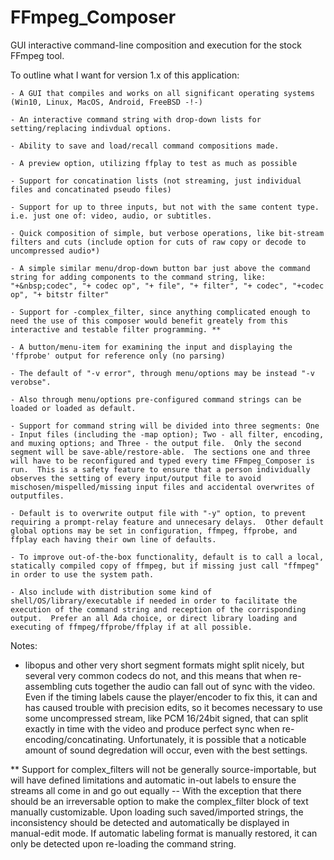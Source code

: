 # FFmpeg_Composer
GUI interactive command-line composition and execution for the stock FFmpeg tool.

To outline what I want for version 1.x of this application:

    - A GUI that compiles and works on all significant operating systems (Win10, Linux, MacOS, Android, FreeBSD -!-) 
    
    - An interactive command string with drop-down lists for setting/replacing indivdual options.
    
    - Ability to save and load/recall command compositions made.
    
    - A preview option, utilizing ffplay to test as much as possible
    
    - Support for concatination lists (not streaming, just individual files and concatinated pseudo files)
    
    - Support for up to three inputs, but not with the same content type. i.e. just one of: video, audio, or subtitles.
    
    - Quick composition of simple, but verbose operations, like bit-stream filters and cuts (include option for cuts of raw copy or decode to uncompressed audio*)
    
    - A simple similar menu/drop-down button bar just above the command string for adding components to the command string, like: "+&nbsp;codec", "+ codec op", "+ file", "+ filter", "+ codec", "+codec op", "+ bitstr filter"
    
    - Support for -complex_filter, since anything complicated enough to need the use of this composer would benefit greately from this interactive and testable filter programming. **
    
    - A button/menu-item for examining the input and displaying the 'ffprobe' output for reference only (no parsing)
    
    - The default of "-v error", through menu/options may be instead "-v verobse".
    
    - Also through menu/options pre-configured command strings can be loaded or loaded as default.
    
    - Support for command string will be divided into three segments: One - Input files (including the -map option); Two - all filter, encoding, and muxing options; and Three - the output file.  Only the second segment will be save-able/restore-able.  The sections one and three will have to be reconfigured and typed every time FFmpeg_Composer is run.  This is a safety feature to ensure that a person individually observes the setting of every input/output file to avoid mischosen/mispelled/missing input files and accidental overwrites of outputfiles.
    
    - Default is to overwrite output file with "-y" option, to prevent requiring a prompt-relay feature and unnecesary delays.  Other default global options may be set in configuration, ffmpeg, ffprobe, and ffplay each having their own line of defaults.
    
    - To improve out-of-the-box functionality, default is to call a local, statically compiled copy of ffmpeg, but if missing just call "ffmpeg" in order to use the system path.
    
    - Also include with distribution some kind of shell/OS/library/executable if needed in order to facilitate the execution of the command string and reception of the corrisponding output.  Prefer an all Ada choice, or direct library loading and executing of ffmpeg/ffprobe/ffplay if at all possible.
    
Notes:

  * libopus and other very short segment formats might split nicely, but several very common codecs do not, and this means that when re-assembling cuts together the audio can fall out of sync with the video.  Even if the timing labels cause the player/encoder to fix
this, it can and has caused trouble with precision edits, so it becomes necessary to use some uncompressed stream, like PCM 16/24bit signed, that can split exactly in time with the video and produce perfect sync when re-encoding/concatinating.  Unfortunately, it is possible that a noticable amount of sound degredation will occur, even with the best settings.

  ** Support for complex_filters will not be generally source-importable, but will have defined limitations and automatic in-out labels to ensure the streams all come in and go out equally -- With the exception that there should be an irreversable option to make the complex_filter block of text manually customizable. Upon loading such saved/imported strings, the inconsistency should be detected and automatically be displayed in manual-edit mode.  If automatic labeling format is manually restored, it can only be detected upon re-loading the command string.
